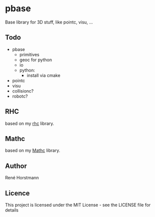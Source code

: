 # pbase
Base library for 3D stuff, like pointc, visu, ...

## Todo
- pbase
  - primitives
  - geoc for python
  - io
  - python:
    - install via cmake
- pointc
- visu
- collisionc?
- robotc?

## RHC
based on my [rhc](https://github.com/renehorstmann/rhc) library.

## Mathc
based on my [Mathc](https://github.com/renehorstmann/Mathc) library.

## Author

René Horstmann

## Licence

This project is licensed under the MIT License - see the LICENSE file for details

